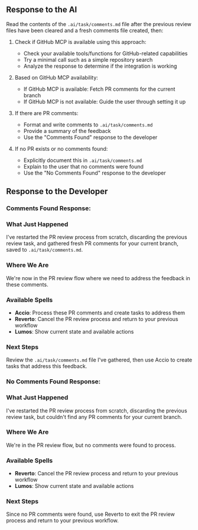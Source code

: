 ## Response to the AI

Read the contents of the `.ai/task/comments.md` file after the previous review files have been cleared and a fresh comments file created, then:

1. Check if GitHub MCP is available using this approach:
   - Check your available tools/functions for GitHub-related capabilities
   - Try a minimal call such as a simple repository search
   - Analyze the response to determine if the integration is working

2. Based on GitHub MCP availability:
   - If GitHub MCP is available: Fetch PR comments for the current branch
   - If GitHub MCP is not available: Guide the user through setting it up

3. If there are PR comments:
   - Format and write comments to `.ai/task/comments.md`
   - Provide a summary of the feedback
   - Use the "Comments Found" response to the developer

4. If no PR exists or no comments found:
   - Explicitly document this in `.ai/task/comments.md`
   - Explain to the user that no comments were found
   - Use the "No Comments Found" response to the developer

## Response to the Developer

### Comments Found Response:

### What Just Happened

I've restarted the PR review process from scratch, discarding the previous review task, and gathered fresh PR comments for your current branch, saved to `.ai/task/comments.md`.

### Where We Are

We're now in the PR review flow where we need to address the feedback in these comments.

### Available Spells

- **Accio**: Process these PR comments and create tasks to address them
- **Reverto**: Cancel the PR review process and return to your previous workflow
- **Lumos**: Show current state and available actions

### Next Steps

Review the `.ai/task/comments.md` file I've gathered, then use Accio to create tasks that address this feedback.

### No Comments Found Response:

### What Just Happened

I've restarted the PR review process from scratch, discarding the previous review task, but couldn't find any PR comments for your current branch.

### Where We Are

We're in the PR review flow, but no comments were found to process.

### Available Spells

- **Reverto**: Cancel the PR review process and return to your previous workflow
- **Lumos**: Show current state and available actions

### Next Steps

Since no PR comments were found, use Reverto to exit the PR review process and return to your previous workflow.
